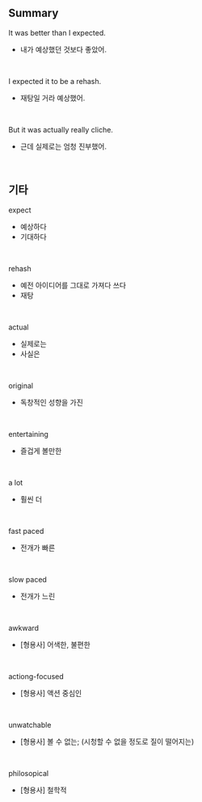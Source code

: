 ## Summary

It was better than I expected.
- 내가 예상했던 것보다 좋았어.

<br>

I expected it to be a rehash.
- 재탕일 거라 예상했어.

<br>

But it was actually really cliche.
- 근데 실제로는 엄청 진부했어.

<br>

## 기타

expect
- 예상하다
- 기대하다

<br>

rehash
- 예전 아이디어를 그대로 가져다 쓰다
- 재탕

<br>

actual
- 실제로는
- 사실은

<br>

original
- 독창적인 성향을 가진

<br>

entertaining
- 즐겁게 볼만한

<br>

a lot
- 훨씬 더

<br>

fast paced
- 전개가 빠른

<br>

slow paced
- 전개가 느린

<br>

awkward
- [형용사] 어색한, 불편한

<br>

actiong-focused
- [형용사] 액션 중심인

<br>

unwatchable
- [형용사] 볼 수 없는; (시청할 수 없을 정도로 질이 떨어지는)

<br>

philosopical
- [형용사] 철학적
